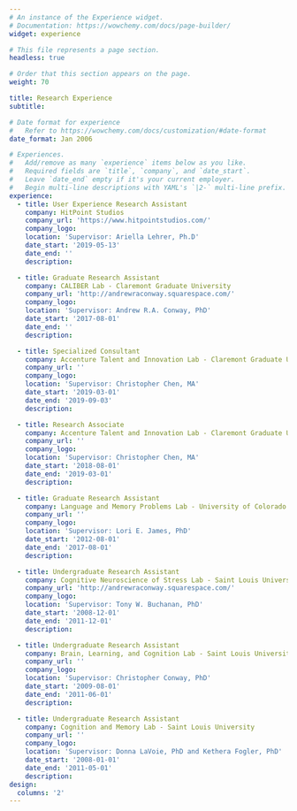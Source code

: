 ```yaml
---
# An instance of the Experience widget.
# Documentation: https://wowchemy.com/docs/page-builder/
widget: experience

# This file represents a page section.
headless: true

# Order that this section appears on the page.
weight: 70

title: Research Experience
subtitle:

# Date format for experience
#   Refer to https://wowchemy.com/docs/customization/#date-format
date_format: Jan 2006

# Experiences.
#   Add/remove as many `experience` items below as you like.
#   Required fields are `title`, `company`, and `date_start`.
#   Leave `date_end` empty if it's your current employer.
#   Begin multi-line descriptions with YAML's `|2-` multi-line prefix.
experience:
  - title: User Experience Research Assistant
    company: HitPoint Studios
    company_url: 'https://www.hitpointstudios.com/'
    company_logo: 
    location: 'Supervisor: Ariella Lehrer, Ph.D'
    date_start: '2019-05-13'
    date_end: ''
    description: 

  - title: Graduate Research Assistant
    company: CALIBER Lab - Claremont Graduate University
    company_url: 'http://andrewraconway.squarespace.com/'
    company_logo: 
    location: 'Supervisor: Andrew R.A. Conway, PhD'
    date_start: '2017-08-01'
    date_end: ''
    description: 

  - title: Specialized Consultant
    company: Accenture Talent and Innovation Lab - Claremont Graduate University
    company_url: ''
    company_logo: 
    location: 'Supervisor: Christopher Chen, MA'
    date_start: '2019-03-01'
    date_end: '2019-09-03'
    description: 

  - title: Research Associate
    company: Accenture Talent and Innovation Lab - Claremont Graduate University
    company_url: ''
    company_logo: 
    location: 'Supervisor: Christopher Chen, MA'
    date_start: '2018-08-01'
    date_end: '2019-03-01'
    description: 

  - title: Graduate Research Assistant
    company: Language and Memory Problems Lab - University of Colorado Colorado Springs
    company_url: ''
    company_logo: 
    location: 'Supervisor: Lori E. James, PhD'
    date_start: '2012-08-01'
    date_end: '2017-08-01'
    description: 

  - title: Undergraduate Research Assistant
    company: Cognitive Neuroscience of Stress Lab - Saint Louis University
    company_url: 'http://andrewraconway.squarespace.com/'
    company_logo: 
    location: 'Supervisor: Tony W. Buchanan, PhD'
    date_start: '2008-12-01'
    date_end: '2011-12-01'
    description: 

  - title: Undergraduate Research Assistant
    company: Brain, Learning, and Cognition Lab - Saint Louis University
    company_url: ''
    company_logo: 
    location: 'Supervisor: Christopher Conway, PhD'
    date_start: '2009-08-01'
    date_end: '2011-06-01'
    description: 

  - title: Undergraduate Research Assistant
    company: Cognition and Memory Lab - Saint Louis University
    company_url: ''
    company_logo: 
    location: 'Supervisor: Donna LaVoie, PhD and Kethera Fogler, PhD'
    date_start: '2008-01-01'
    date_end: '2011-05-01'
    description: 
design:
  columns: '2'
---
```

